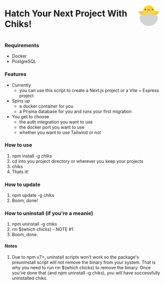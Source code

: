 <div style="align-items: center; display: flex; justify-content: center;">
  <h1>Hatch Your Next Project With Chiks!</h1>
  <img src="./public/chick.svg" width="75" height="75" alt="Chiks Logo">
</div>

### Requirements

- Docker
- PostgreSQL

### Features

- Currently
  - you can use this script to create a Next.js project or a Vite + Express project
- Spins up
  - a docker container for you
  - a Prisma database for you and runs your first migration
- You get to choose
  - the auth integration you want to use
  - the docker port you want to use
  - whether you want to use Tailwind or not

### How to use

1. npm install -g chiks
2. cd into you project directory or wherever you keep your projects
3. chiks
4. Thats it!

### How to update

1. npm update -g chiks
2. Boom, done!

### How to uninstall (if you're a meanie)

1. npm uninstall -g chiks
2. rm $(which chicks) - NOTE #1
3. Boom, done.

#### Notes

1. Due to npm v7+, uninstall scripts won't work so the package's preuninstall script will not remove the binary from your system. That is why you need to run rm $(which chicks) to remove the binary. Once you've done that (and npm uninstall -g chiks), you will have successfully uninstalled chiks.
